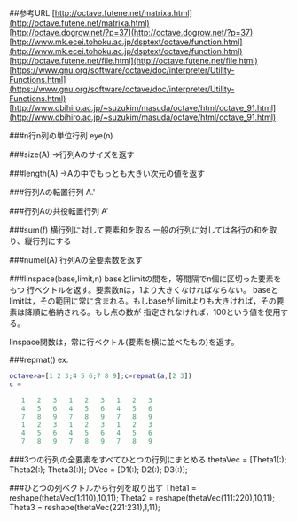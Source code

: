 ##参考URL
[http://octave.futene.net/matrixa.html](http://octave.futene.net/matrixa.html)</br>
[http://octave.dogrow.net/?p=37](http://octave.dogrow.net/?p=37)</br>
[http://www.mk.ecei.tohoku.ac.jp/dsptext/octave/function.html](http://www.mk.ecei.tohoku.ac.jp/dsptext/octave/function.html)<br>
[http://octave.futene.net/file.html](http://octave.futene.net/file.html)</br>
[https://www.gnu.org/software/octave/doc/interpreter/Utility-Functions.html](https://www.gnu.org/software/octave/doc/interpreter/Utility-Functions.html)</br>
[http://www.obihiro.ac.jp/~suzukim/masuda/octave/html/octave_91.html](http://www.obihiro.ac.jp/~suzukim/masuda/octave/html/octave_91.html)</br>

###n行n列の単位行列
eye(n)

###size(A)
→行列Aのサイズを返す

###length(A)
→Aの中でもっとも大きい次元の値を返す

###行列Aの転置行列
A.'

###行列Aの共役転置行列
A'

###sum(f)
横行列に対して要素和を取る
一般の行列に対しては各行の和を取り、縦行列にする

###numel(A)
行列Aの全要素数を返す

###linspace(base,limit,n)
baseとlimitの間を，等間隔でn個に区切った要素をもつ 行ベクトルを返す。要素数nは，1より大きくなければならない。 baseとlimitは，その範囲に常に含まれる。もしbaseが limitよりも大きければ，その要素は降順に格納される。もし点の数が 指定されなければ，100という値を使用する。

linspace関数は，常に行ベクトル(要素を横に並べたもの)を返す。

###repmat()
ex.

```octave:repmat.m
octave>a=[1 2 3;4 5 6;7 8 9];c=repmat(a,[2 3])
c =

   1   2   3   1   2   3   1   2   3
   4   5   6   4   5   6   4   5   6
   7   8   9   7   8   9   7   8   9
   1   2   3   1   2   3   1   2   3
   4   5   6   4   5   6   4   5   6
   7   8   9   7   8   9   7   8   9
```

###3つの行列の全要素をすべてひとつの行列にまとめる
thetaVec = [Theta1(:); Theta2(:); Theta3(:)];
DVec = [D1(:); D2(:); D3(:)];

###ひとつの列ベクトルから行列を取り出す
Theta1 = reshape(thetaVec(1:110),10,11);
Theta2 = reshape(thetaVec(111:220),10,11);
Theta3 = reshape(thetaVec(221:231),1,11);